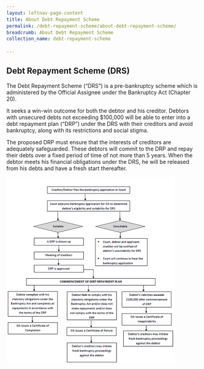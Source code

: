```yaml
---
layout: leftnav-page-content
title: About Debt Repayment Scheme
permalink: /debt-repayment-scheme/about-debt-repayment-scheme/
breadcrumb: About Debt Repayment Scheme
collection_name: debt-repayment-scheme

---
```

<style>
  .image{
  width:700px; 
  height:800px;
  }
  
  .image img{
  max-width:100%;
  }
</style>
  
Debt Repayment Scheme (DRS)
---
The Debt Repayment Scheme (“DRS”) is a pre-bankruptcy scheme which is administered by the Official Assignee under the Bankruptcy Act (Chapter 20).<br>

It seeks a win-win outcome for both the debtor and his creditor. Debtors with unsecured debts not exceeding $100,000 will be able to enter into a debt repayment plan (“DRP”) under the DRS with their creditors and avoid bankruptcy, along with its restrictions and social stigma.<br>

The proposed DRP must ensure that the interests of creditors are adequately safeguarded. These debtors will commit to the DRP and repay their debts over a fixed period of time of not more than 5 years. When the debtor meets his financial obligations under the DRS, he will be released from his debts and have a fresh start thereafter.<br>

<div class="image"><img src="/images/1427945226412.png" title="Debt Repayment Scheme" alt="Debt Repayment Scheme"></div>
